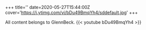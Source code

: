 +++
title=''
date=2020-05-27T15:44:00Z
cover='https://i.ytimg.com/vi/bDu49BmqYh4/sddefault.jpg'
+++

All content belongs to GlennBeck.
{{< youtube bDu49BmqYh4 >}}
